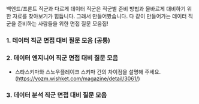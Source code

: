 백엔드/프론트 직군과 다르게 데이터 직군은 직군별 준비 방법과 올바르게 대비하기 위한 자료를 찾아보기가 힘듭니다.
그래서 만들어봤습니다.
다 같이 만들어가는 데이터 직군을 준비하는 사람들을 위한 면접 질문 모음집!


### 1. 데이터 직군 면접 대비 질문 모음 (공통)


### 2. 데이터 엔지니어 직군 면접 대비 질문 모음
 - 스타스키마와 스노우플레이크 스키마 간의 차이점을 설명해 주세요. (https://yozm.wishket.com/magazine/detail/3061/)


### 3. 데이터 분석 직군 면접 대비 질문 모음
